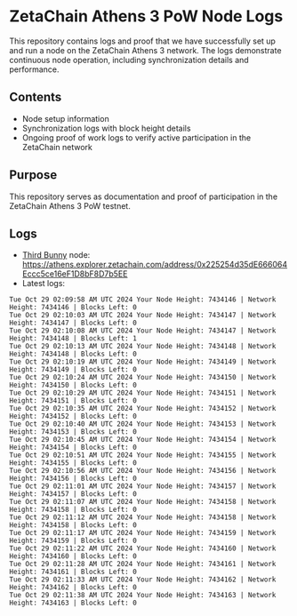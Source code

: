 # ZetaChain Athens 3 PoW Node Logs
This repository contains logs and proof that we have successfully set up and run a node on the ZetaChain Athens 3 network. The logs demonstrate continuous node operation, including synchronization details and performance.

## Contents
- Node setup information
- Synchronization logs with block height details
- Ongoing proof of work logs to verify active participation in the ZetaChain network

## Purpose
This repository serves as documentation and proof of participation in the ZetaChain Athens 3 PoW testnet.

## Logs

- [Third Bunny](https://thirdbunny.xyz/) node: https://athens.explorer.zetachain.com/address/0x225254d35dE666064Eccc5ce16eF1D8bF8D7b5EE
- Latest logs:
```
Tue Oct 29 02:09:58 AM UTC 2024 Your Node Height: 7434146 | Network Height: 7434146 | Blocks Left: 0
Tue Oct 29 02:10:03 AM UTC 2024 Your Node Height: 7434147 | Network Height: 7434147 | Blocks Left: 0
Tue Oct 29 02:10:08 AM UTC 2024 Your Node Height: 7434147 | Network Height: 7434148 | Blocks Left: 1
Tue Oct 29 02:10:13 AM UTC 2024 Your Node Height: 7434148 | Network Height: 7434148 | Blocks Left: 0
Tue Oct 29 02:10:19 AM UTC 2024 Your Node Height: 7434149 | Network Height: 7434149 | Blocks Left: 0
Tue Oct 29 02:10:24 AM UTC 2024 Your Node Height: 7434150 | Network Height: 7434150 | Blocks Left: 0
Tue Oct 29 02:10:29 AM UTC 2024 Your Node Height: 7434151 | Network Height: 7434151 | Blocks Left: 0
Tue Oct 29 02:10:35 AM UTC 2024 Your Node Height: 7434152 | Network Height: 7434152 | Blocks Left: 0
Tue Oct 29 02:10:40 AM UTC 2024 Your Node Height: 7434153 | Network Height: 7434153 | Blocks Left: 0
Tue Oct 29 02:10:45 AM UTC 2024 Your Node Height: 7434154 | Network Height: 7434154 | Blocks Left: 0
Tue Oct 29 02:10:51 AM UTC 2024 Your Node Height: 7434155 | Network Height: 7434155 | Blocks Left: 0
Tue Oct 29 02:10:56 AM UTC 2024 Your Node Height: 7434156 | Network Height: 7434156 | Blocks Left: 0
Tue Oct 29 02:11:01 AM UTC 2024 Your Node Height: 7434157 | Network Height: 7434157 | Blocks Left: 0
Tue Oct 29 02:11:07 AM UTC 2024 Your Node Height: 7434158 | Network Height: 7434158 | Blocks Left: 0
Tue Oct 29 02:11:12 AM UTC 2024 Your Node Height: 7434158 | Network Height: 7434158 | Blocks Left: 0
Tue Oct 29 02:11:17 AM UTC 2024 Your Node Height: 7434159 | Network Height: 7434159 | Blocks Left: 0
Tue Oct 29 02:11:22 AM UTC 2024 Your Node Height: 7434160 | Network Height: 7434160 | Blocks Left: 0
Tue Oct 29 02:11:28 AM UTC 2024 Your Node Height: 7434161 | Network Height: 7434161 | Blocks Left: 0
Tue Oct 29 02:11:33 AM UTC 2024 Your Node Height: 7434162 | Network Height: 7434162 | Blocks Left: 0
Tue Oct 29 02:11:38 AM UTC 2024 Your Node Height: 7434163 | Network Height: 7434163 | Blocks Left: 0
```

